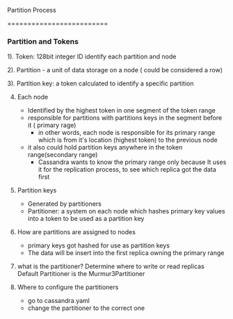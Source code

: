 Partition Process

=========================
### Partition and Tokens

1). Token: 128bit integer ID identify each partition and node

2). Partition - a unit of data storage on a node ( could be considered a row)

3). Partition key: a token calculated to identify a specific partition

4) Each node
	* Identified by the highest token in one segment of the token range
	* responsible for partitions with partitions keys in the segment before it ( primary rage)
		* in other words, each node is responsible for its primary range which is from it's location (highest token) to the previous node
	* it also could hold partition keys anywhere in the token range(secondary range)
		* Cassandra wants to know the primary range only because It uses it for the replication process, to see which replica got the data first

5) Partition keys
	* Generated by partitioners
	* Partitioner: a system on each node which hashes primary key values into a token to be used as a partition key

6) How are partitions are assigned to nodes
	* primary keys got hashed for use as partition keys
	* The data will be insert into the first replica owning the primary range

7) what is the partitioner?
	Determine where to write or read replicas
	Default Partitioner is the Murmur3Partitioner
8) Where to configure the partitioners
	* go to cassandra.yaml
	* change the partitioner to the correct one

